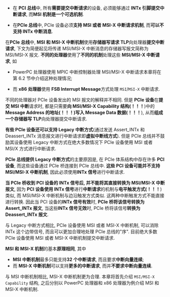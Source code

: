 
* 在 **PCI 总线**中, 所有**需要提交中断请求**的设备, 必须能够通过 **INTx 引脚提交中断请求**, 而**MSI 机制是一个可选机制**.

* 在**PCIe 总线**中, PCIe 设备必须**支持 MSI 或者 MSI-X 中断请求机制**, 而**可以不支持 INTx 中断消息**.

在**PCIe 总线**中, **MSI 和 MSI-X 中断机制**使用**存储器写请求 TLP**向处理器**提交中断请求**, 下文为简便起见将传递 MSI/MSI\-X 中断消息的存储器写报文简称为 MSI/MSI\-X 报文. **不同的处理器**使用了**不同的机制**处理这些 **MSI/MSI-X 中断请求**, 如

* PowerPC 处理器使用 MPIC 中断控制器处理 MSI/MSI\-X 中断请求本章将在第 6.2 节中介绍这种处理情况;

* 而 **x86 处理器**使用 **FSB Interrupt Message**方式处理 `MSI`/`MSI-X` 中断请求.

不同的处理器对 PCIe 设备发出的 MSI 报文的解释并不相同. 但是 **PCIe 设备**在**提交 MSI 中断**请求时, 都是只需要**向 MSI/MSI-X Capability 结构(！！！**)中的 **Message Address 的地址(！！！)写入 Message Data 数据(！！！**), 从而**组成一个存储器写 TLP**向处理器提交中断请求.

**有些 PCIe 设备还可以支持 Legacy 中断方式**(通过发送 Assert\_INTx 和 Deassert\_INTx 消息报文进行中断请求即**虚拟中断线方式**). 但是 PCIe 总线并不鼓励其设备使用 Legacy 中断方式在绝大多数情况下 PCIe 设备使用 MSI 或者 MSI/X 方式进行中断请求.

**PCIe 总线提供 Legacy 中断方式**的主要原因是, 在 PCIe 体系结构中存在许多 **PCI 设备**, 而这些设备通过 PCIe 桥连接到 PCIe 总线中. **这些 PCI 设备可能并不支持 MSI/MSI-X 中断机制**, 因此必须使用**INTx 信号**进行中断请求.

**当 PCIe 桥收到 PCI 设备的 INTx 信号后, 并不能将其直接转换为 MSI/MSI-X 中断报文**, 因为 **PCI 设备使用 INTx 信号**进行**中断请求**的机制与**电平触发方式(！！！**)类似, 而 MSI/MSI\-X 中断机制与边沿触发方式类似. 这两种中断触发方式不能直接进行转换. 因此当 PCI 设备的**INTx 信号有效**时, **PCIe 桥将该信号转换为 Assert\_INTx 报文**, 当这些**INTx 信号无效**时, PCIe 桥将该信号**转换为 Deassert\_INTx 报文**.

与 Legacy 中断方式相比, PCIe 设备使用 MSI 或者 MSI\-X 中断机制, 可以消除 INTx 这个边带信号, 而且可以更加合理地处理 PCIe 总线的"序". 目前绝大多数 PCIe 设备使用 MSI 或者 MSI-X 中断机制提交中断请求.

**MSI 和 MSI-X 机制**的基本**原理相同**, 其中
* **MSI 中断机制**最多只能支持**32 个中断请求**, 而且要求**中断向量连续**;
* 而 **MSI\-X 中断机制**可以支持**更多的中断请求**, 而并**不要求中断向量连续**.

与 MSI 中断机制相比, MSI\-X 中断机制更为合理. 本章将首先介绍 `MSI/MSI-X Capability` 结构, 之后分别以 PowerPC 处理器和 x86 处理器为例介绍 MSI 和 MSI\-X 中断机制.
